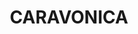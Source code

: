 ---
lastmod: '2025-04-06T06:05:21+00:00'
latitude: -16.839378
layout: suburb
longitude: 145.711531
postcode: '4878'
state: QLD
title: CARAVONICA
url: /qld/caravonica/
---